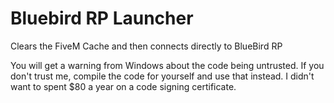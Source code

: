 # Bluebird RP Launcher
Clears the FiveM Cache and then connects directly to BlueBird RP

You will get a warning from Windows about the code being untrusted. 
If you don't trust me, compile the code for yourself and use that instead. 
I didn't want to spent $80 a year on a code signing certificate.  
